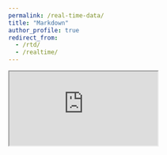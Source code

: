 ```yaml
---
permalink: /real-time-data/
title: "Markdown"
author_profile: true
redirect_from:
  - /rtd/
  - /realtime/
---
```


<iframe src="https://docs.google.com/spreadsheets/d/e/2PACX-1vRxtp4L0x3Suu54Ca7y8oSYl1KgI9lzZwd1QmXW14oItENINND_zXm4C324nTyXAyLG2bVfFzxT06Um/pubhtml?widget=false&amp;headers=false;chrome=false;"></iframe>
